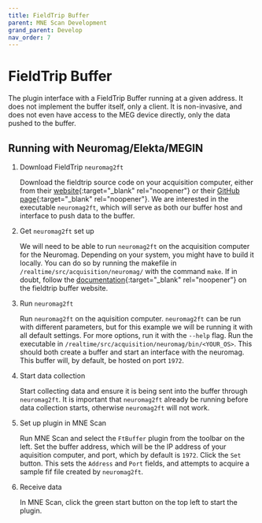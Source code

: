 ```yaml
---
title: FieldTrip Buffer
parent: MNE Scan Development
grand_parent: Develop
nav_order: 7
---
```


# FieldTrip Buffer

The plugin interface with a FieldTrip Buffer running at a given address. It does not implement the buffer itself, only a client. It is non-invasive, and does not even have access to the MEG device directly, only the data pushed to the buffer.

## Running with Neuromag/Elekta/MEGIN

1. Download FieldTrip `neuromag2ft`

   Download the fieldtrip source code on your acquisition computer, either from their [website](http://www.fieldtriptoolbox.org/download/){:target="_blank" rel="noopener"} or their [GitHub page](https://github.com/fieldtrip/fieldtrip){:target="_blank" rel="noopener"}. We are interested in the executable `neuromag2ft`, which will serve as both our buffer host and interface to push data to the buffer.

2. Get `neuromag2ft` set up

   We will need to be able to run `neuromag2ft` on the acquisition computer for the Neuromag. Depending on your system, you might have to build it locally. You can do so by running the makefile in `/realtime/src/acquisition/neuromag/` with the command `make`. If in doubt, follow the [documentation](http://www.fieldtriptoolbox.org/development/realtime/neuromag/){:target="_blank" rel="noopener"} on the fieldtrip buffer website.

3. Run `neuromag2ft`

   Run `neuromag2ft` on the aquisition computer. `neuromag2ft` can be run with different parameters, but for this example we will be running it with all default settings. For more options, run it with the `--help` flag. Run the executable in `/realtime/src/acquisition/neuromag/bin/<YOUR_OS>`. This should both create a buffer and start an interface with the neuromag. This buffer will, by default, be hosted on port `1972`.

4. Start data collection

   Start collecting data and ensure it is being sent into the buffer through `neuromag2ft`. It is important that `neuromag2ft` already be running before data collection starts, otherwise `neuromag2ft` will not work.

5. Set up plugin in MNE Scan

   Run MNE Scan and select the `FtBuffer` plugin from the toolbar on the left. Set the buffer address, which will be the IP address of your aquisition computer, and port, which by default is `1972`. Click the `Set` button. This sets the `Address` and `Port` fields, and attempts to acquire a sample fif file created by `neuromag2ft`.

6. Receive data

   In MNE Scan, click the green start button on the top left to start the plugin.
